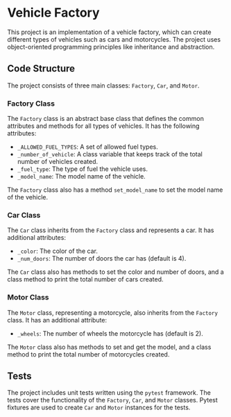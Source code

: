 # Vehicle Factory

This project is an implementation of a vehicle factory, which can create different types of vehicles such as cars and motorcycles. The project uses object-oriented programming principles like inheritance and abstraction.

## Code Structure

The project consists of three main classes: `Factory`, `Car`, and `Motor`.

### Factory Class

The `Factory` class is an abstract base class that defines the common attributes and methods for all types of vehicles. It has the following attributes:

- `_ALLOWED_FUEL_TYPES`: A set of allowed fuel types.
- `_number_of_vehicle`: A class variable that keeps track of the total number of vehicles created.
- `_fuel_type`: The type of fuel the vehicle uses.
- `_model_name`: The model name of the vehicle.

The `Factory` class also has a method `set_model_name` to set the model name of the vehicle.

### Car Class

The `Car` class inherits from the `Factory` class and represents a car. It has additional attributes:

- `_color`: The color of the car.
- `_num_doors`: The number of doors the car has (default is 4).

The `Car` class also has methods to set the color and number of doors, and a class method to print the total number of cars created.

### Motor Class

The `Motor` class, representing a motorcycle, also inherits from the `Factory` class. It has an additional attribute:

- `_wheels`: The number of wheels the motorcycle has (default is 2).

The `Motor` class also has methods to set and get the model, and a class method to print the total number of motorcycles created.

## Tests

The project includes unit tests written using the `pytest` framework. The tests cover the functionality of the `Factory`, `Car`, and `Motor` classes. Pytest fixtures are used to create `Car` and `Motor` instances for the tests.
